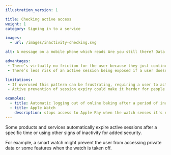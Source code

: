 ```yaml
---
illustration_version: 1

title: Checking active access
weight: 1
category: Signing in to a service

images:
  - url: /images/inactivity-checking.svg

alt: A message on a mobile phone which reads Are you still there? Data published in 29 seconds.

advantages:
 - There’s virtually no friction for the user because they just continue using the service in the same way
 - There’s less risk of an active session being exposed if a user doesn’t take active steps to deauthenticate

limitations:
 - If overused this pattern can be frustrating, requiring a user to actively prevent the session from expiring
 - Active prevention of session expiry could make it harder for people with accessibility needs to use the service

examples:
  - title: Automatic logging out of online baking after a period of inactivity
  - title: Apple Watch
    description: stops access to Apple Pay when the watch senses it's no longer being worn
---
```


Some products and services automatically expire active sessions after a specific time or using other signs of inactivity for added security.

For example, a smart watch might prevent the user from accessing private data or some features when the watch is taken off.
